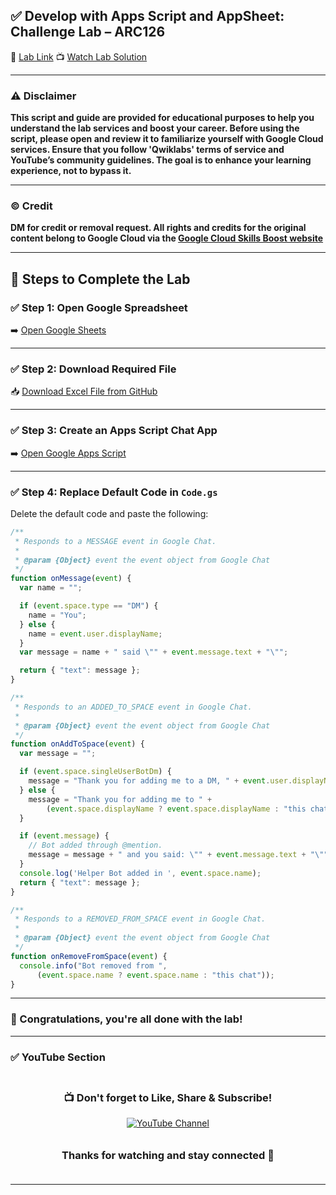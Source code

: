 
## ✅ Develop with Apps Script and AppSheet: Challenge Lab – ARC126

🔗 [Lab Link](https://www.cloudskillsboost.google/focuses/66584?parent=catalog)
📺 [Watch Lab Solution](https://youtu.be/_6r3EbDx9UY)

---

### ⚠️ Disclaimer

**This script and guide are provided for educational purposes to help you understand the lab services and boost your career. Before using the script, please open and review it to familiarize yourself with Google Cloud services. Ensure that you follow 'Qwiklabs' terms of service and YouTube’s community guidelines. The goal is to enhance your learning experience, not to bypass it.**

---

### © Credit

**DM for credit or removal request. All rights and credits for the original content belong to Google Cloud via the [Google Cloud Skills Boost website](https://www.cloudskillsboost.google/)**

---

## 🧪 Steps to Complete the Lab

### ✅ Step 1: Open Google Spreadsheet

➡️ [Open Google Sheets](https://docs.google.com/spreadsheets/u/0/?pli=1&tgif=d)

---

### ✅ Step 2: Download Required File

📥 [Download Excel File from GitHub](https://github.com/arcadegenuis/ARC/blob/main/Develop%20with%20Apps%20Script%20and%20AppSheet%3A%20Challenge%20Lab%20ARC126/ArcadeGenius.xlsx)

---

### ✅ Step 3: Create an Apps Script Chat App

➡️ [Open Google Apps Script](https://script.google.com/home/projects/create?template=hangoutsChat)

---

### ✅ Step 4: Replace Default Code in `Code.gs`

Delete the default code and paste the following:

```javascript
/**
 * Responds to a MESSAGE event in Google Chat.
 *
 * @param {Object} event the event object from Google Chat
 */
function onMessage(event) {
  var name = "";

  if (event.space.type == "DM") {
    name = "You";
  } else {
    name = event.user.displayName;
  }
  var message = name + " said \"" + event.message.text + "\"";

  return { "text": message };
}

/**
 * Responds to an ADDED_TO_SPACE event in Google Chat.
 *
 * @param {Object} event the event object from Google Chat
 */
function onAddToSpace(event) {
  var message = "";

  if (event.space.singleUserBotDm) {
    message = "Thank you for adding me to a DM, " + event.user.displayName + "!";
  } else {
    message = "Thank you for adding me to " +
        (event.space.displayName ? event.space.displayName : "this chat");
  }

  if (event.message) {
    // Bot added through @mention.
    message = message + " and you said: \"" + event.message.text + "\"";
  }
  console.log('Helper Bot added in ', event.space.name);
  return { "text": message };
}

/**
 * Responds to a REMOVED_FROM_SPACE event in Google Chat.
 *
 * @param {Object} event the event object from Google Chat
 */
function onRemoveFromSpace(event) {
  console.info("Bot removed from ",
      (event.space.name ? event.space.name : "this chat"));
}
```

---

### 🎉 Congratulations, you're all done with the lab!

---

### ✅ YouTube Section

<div align="center" style="padding: 5px;"> 
  <h3>📺 Don't forget to Like, Share & Subscribe!</h3>  
  <a href="https://www.youtube.com/@ArcadeGenius-z1"> 
    <img src="https://img.shields.io/badge/YouTube-Arcade%20Genius-FF0000?style=for-the-badge&logo=youtube&logoColor=white" alt="YouTube Channel"> 
  </a> 
</div>

<div align="center" style="padding: 5px;"> 
  <h3>Thanks for watching and stay connected 🙂</h3> 
</div>

---
